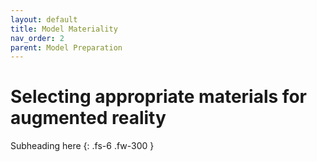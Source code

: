 ```yaml
---
layout: default
title: Model Materiality
nav_order: 2
parent: Model Preparation
---
```


# Selecting appropriate materials for augmented reality

Subheading here
{: .fs-6 .fw-300 }
